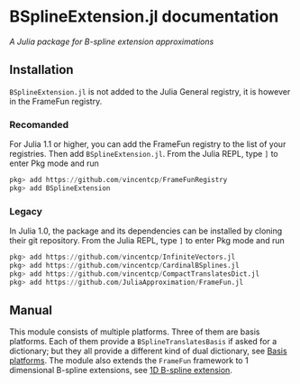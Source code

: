 
# BSplineExtension.jl documentation

*A Julia package for B-spline extension approximations*


## Installation

`BSplineExtension.jl` is not added to the Julia General registry, it is however in the FrameFun registry.

### Recomanded
For Julia 1.1 or higher, you can add the FrameFun registry to the list of your registries. Then add `BSplineExtension.jl`.
From the Julia REPL, type `]` to enter Pkg mode and run

```julia
pkg> add https://github.com/vincentcp/FrameFunRegistry
pkg> add BSplineExtension
```

### Legacy
In Julia 1.0, the package and its dependencies can be installed by cloning their git repository. From the Julia REPL, type `]` to enter Pkg mode and run

```julia
pkg> add https://github.com/vincentcp/InfiniteVectors.jl
pkg> add https://github.com/vincentcp/CardinalBSplines.jl
pkg> add https://github.com/vincentcp/CompactTranslatesDict.jl
pkg> add https://github.com/JuliaApproximation/FrameFun.jl
```

## Manual
This module consists of multiple platforms. Three of them are basis platforms. Each of them provide a `BSplineTranslatesBasis` if asked for a dictionary; but they all provide a different kind of dual dictionary, see [Basis platforms](@ref). The module also extends the `FrameFun` framework to 1 dimensional B-spline extensions, see [1D B-spline extension](@ref). 
